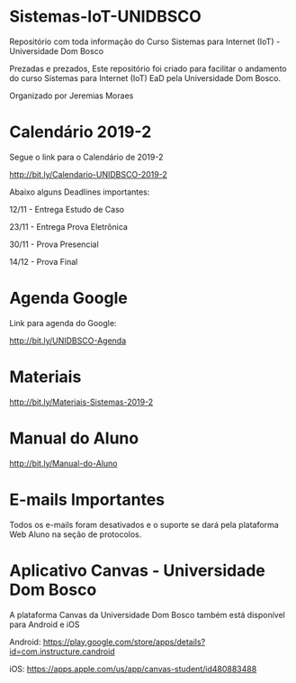 # Sistemas-IoT-UNIDBSCO
Repositório com toda informação do Curso Sistemas para Internet (IoT) - Universidade Dom Bosco

Prezadas e prezados,
Este repositório foi criado para facilitar o andamento do curso Sistemas para Internet (IoT) EaD pela Universidade Dom Bosco.

Organizado por Jeremias Moraes

# Calendário 2019-2
Segue o link para o Calendário de 2019-2

http://bit.ly/Calendario-UNIDBSCO-2019-2

Abaixo alguns Deadlines importantes:

12/11 - Entrega Estudo de Caso

23/11 - Entrega Prova Eletrônica

30/11 - Prova Presencial

14/12 - Prova Final

# Agenda Google
Link para agenda do Google:

http://bit.ly/UNIDBSCO-Agenda

# Materiais

http://bit.ly/Materiais-Sistemas-2019-2

# Manual do Aluno

http://bit.ly/Manual-do-Aluno

# E-mails Importantes

Todos os e-mails foram desativados e o suporte se dará pela plataforma Web Aluno na seção de protocolos.

# Aplicativo Canvas - Universidade Dom Bosco

A plataforma Canvas da Universidade Dom Bosco também está disponível para Android e iOS

Android: https://play.google.com/store/apps/details?id=com.instructure.candroid

iOS: https://apps.apple.com/us/app/canvas-student/id480883488
 
 

